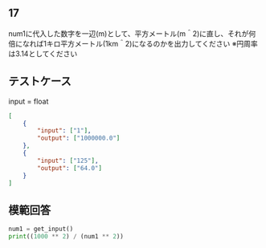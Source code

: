 ## 17

num1に代入した数字を一辺(m)として、平方メートル(m＾2)に直し、それが何倍になれば1キロ平方メートル(1km＾2)になるのかを出力してください
※円周率は3.14としてください

## テストケース
input = float
```json
[
	{
		"input": ["1"],
		"output": ["1000000.0"]
  	},
	{
		"input": ["125"],
		"output": ["64.0"]
	}
]
```

## 模範回答
```python
num1 = get_input()
print((1000 ** 2) / (num1 ** 2))
```